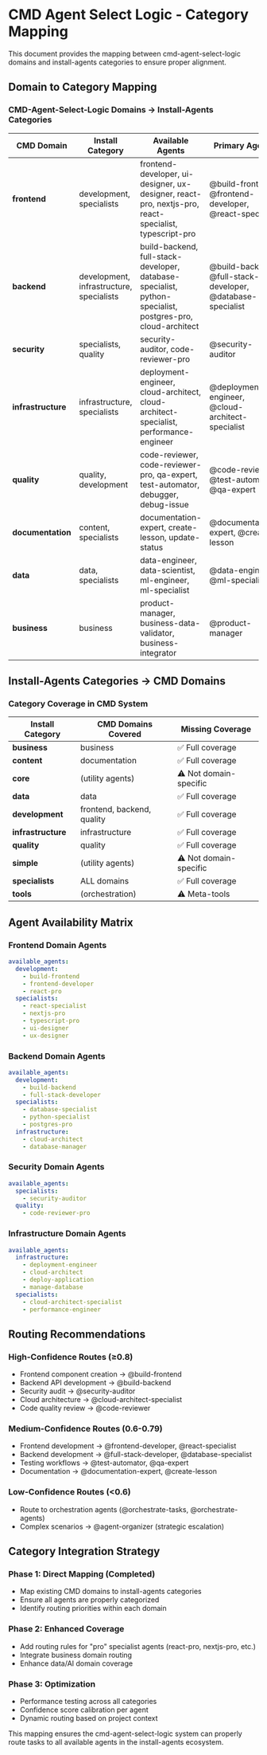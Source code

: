 # CMD Agent Select Logic - Category Mapping

This document provides the mapping between cmd-agent-select-logic domains and install-agents categories to ensure proper alignment.

## Domain to Category Mapping

### CMD-Agent-Select-Logic Domains → Install-Agents Categories

| CMD Domain | Install Category | Available Agents | Primary Agents |
|------------|------------------|------------------|----------------|
| **frontend** | development, specialists | frontend-developer, ui-designer, ux-designer, react-pro, nextjs-pro, react-specialist, typescript-pro | @build-frontend, @frontend-developer, @react-specialist |
| **backend** | development, infrastructure, specialists | build-backend, full-stack-developer, database-specialist, python-specialist, postgres-pro, cloud-architect | @build-backend, @full-stack-developer, @database-specialist |
| **security** | specialists, quality | security-auditor, code-reviewer-pro | @security-auditor |
| **infrastructure** | infrastructure, specialists | deployment-engineer, cloud-architect, cloud-architect-specialist, performance-engineer | @deployment-engineer, @cloud-architect-specialist |
| **quality** | quality, development | code-reviewer, code-reviewer-pro, qa-expert, test-automator, debugger, debug-issue | @code-reviewer, @test-automator, @qa-expert |
| **documentation** | content, specialists | documentation-expert, create-lesson, update-status | @documentation-expert, @create-lesson |
| **data** | data, specialists | data-engineer, data-scientist, ml-engineer, ml-specialist | @data-engineer, @ml-specialist |
| **business** | business | product-manager, business-data-validator, business-integrator | @product-manager |

## Install-Agents Categories → CMD Domains

### Category Coverage in CMD System

| Install Category | CMD Domains Covered | Missing Coverage |
|------------------|-------------------|------------------|
| **business** | business | ✅ Full coverage |
| **content** | documentation | ✅ Full coverage |
| **core** | (utility agents) | ⚠️ Not domain-specific |
| **data** | data | ✅ Full coverage |
| **development** | frontend, backend, quality | ✅ Full coverage |
| **infrastructure** | infrastructure | ✅ Full coverage |
| **quality** | quality | ✅ Full coverage |
| **simple** | (utility agents) | ⚠️ Not domain-specific |
| **specialists** | ALL domains | ✅ Full coverage |
| **tools** | (orchestration) | ⚠️ Meta-tools |

## Agent Availability Matrix

### Frontend Domain Agents
```yaml
available_agents:
  development:
    - build-frontend
    - frontend-developer
    - react-pro
  specialists:
    - react-specialist
    - nextjs-pro
    - typescript-pro
    - ui-designer
    - ux-designer
```

### Backend Domain Agents
```yaml
available_agents:
  development:
    - build-backend
    - full-stack-developer
  specialists:
    - database-specialist
    - python-specialist
    - postgres-pro
  infrastructure:
    - cloud-architect
    - database-manager
```

### Security Domain Agents
```yaml
available_agents:
  specialists:
    - security-auditor
  quality:
    - code-reviewer-pro
```

### Infrastructure Domain Agents
```yaml
available_agents:
  infrastructure:
    - deployment-engineer
    - cloud-architect
    - deploy-application
    - manage-database
  specialists:
    - cloud-architect-specialist
    - performance-engineer
```

## Routing Recommendations

### High-Confidence Routes (≥0.8)
- Frontend component creation → @build-frontend
- Backend API development → @build-backend  
- Security audit → @security-auditor
- Cloud architecture → @cloud-architect-specialist
- Code quality review → @code-reviewer

### Medium-Confidence Routes (0.6-0.79)
- Frontend development → @frontend-developer, @react-specialist
- Backend development → @full-stack-developer, @database-specialist
- Testing workflows → @test-automator, @qa-expert
- Documentation → @documentation-expert, @create-lesson

### Low-Confidence Routes (<0.6)
- Route to orchestration agents (@orchestrate-tasks, @orchestrate-agents)
- Complex scenarios → @agent-organizer (strategic escalation)

## Category Integration Strategy

### Phase 1: Direct Mapping (Completed)
- Map existing CMD domains to install-agents categories
- Ensure all agents are properly categorized
- Identify routing priorities within each domain

### Phase 2: Enhanced Coverage
- Add routing rules for "pro" specialist agents (react-pro, nextjs-pro, etc.)
- Integrate business domain routing
- Enhance data/AI domain coverage

### Phase 3: Optimization
- Performance testing across all categories
- Confidence score calibration per agent
- Dynamic routing based on project context

This mapping ensures the cmd-agent-select-logic system can properly route tasks to all available agents in the install-agents ecosystem.